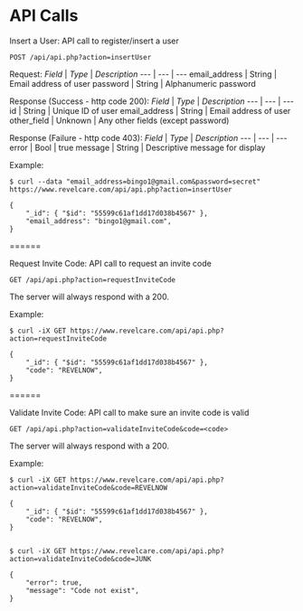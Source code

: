 API Calls
=========

Insert a User: API call to register/insert a user

`POST /api/api.php?action=insertUser`

Request:
 *Field* | *Type* | *Description* 
 --- | --- | ---
 email_address | String | Email address of user 
 password | String | Alphanumeric password 

Response (Success - http code 200):
 *Field* | *Type* | *Description* 
 --- | --- | ---
 id | String | Unique ID of user 
 email_address | String | Email address of user 
 other_field | Unknown | Any other fields (except password) 

Response (Failure - http code 403):
 *Field* | *Type* | *Description* 
 --- | --- | ---
 error | Bool | true 
 message | String | Descriptive message for display 

Example:

    $ curl --data "email_address=bingo1@gmail.com&password=secret" https://www.revelcare.com/api/api.php?action=insertUser

    {
        "_id": { "$id": "55599c61af1dd17d038b4567" },
        "email_address": "bingo1@gmail.com",
    }

======

Request Invite Code: API call to request an invite code

`GET /api/api.php?action=requestInviteCode`

The server will always respond with a 200.

Example:

    $ curl -iX GET https://www.revelcare.com/api/api.php?action=requestInviteCode

    {
        "_id": { "$id": "55599c61af1dd17d038b4567" },
        "code": "REVELNOW",
    }

======

Validate Invite Code: API call to make sure an invite code is valid

`GET /api/api.php?action=validateInviteCode&code=<code>`

The server will always respond with a 200.

Example:

    $ curl -iX GET https://www.revelcare.com/api/api.php?action=validateInviteCode&code=REVELNOW

    {
        "_id": { "$id": "55599c61af1dd17d038b4567" },
        "code": "REVELNOW",
    }


    $ curl -iX GET https://www.revelcare.com/api/api.php?action=validateInviteCode&code=JUNK

    {
        "error": true,
        "message": "Code not exist",
    }
